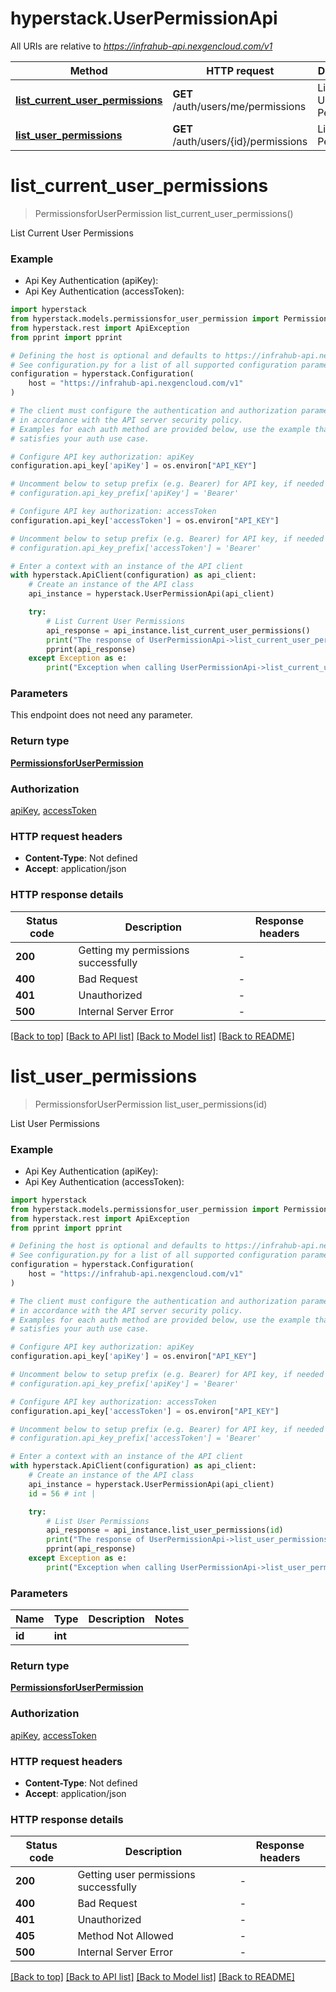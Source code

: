 # hyperstack.UserPermissionApi

All URIs are relative to *https://infrahub-api.nexgencloud.com/v1*

Method | HTTP request | Description
------------- | ------------- | -------------
[**list_current_user_permissions**](UserPermissionApi.md#list_current_user_permissions) | **GET** /auth/users/me/permissions | List Current User Permissions
[**list_user_permissions**](UserPermissionApi.md#list_user_permissions) | **GET** /auth/users/{id}/permissions | List User Permissions


# **list_current_user_permissions**
> PermissionsforUserPermission list_current_user_permissions()

List Current User Permissions

### Example

* Api Key Authentication (apiKey):
* Api Key Authentication (accessToken):

```python
import hyperstack
from hyperstack.models.permissionsfor_user_permission import PermissionsforUserPermission
from hyperstack.rest import ApiException
from pprint import pprint

# Defining the host is optional and defaults to https://infrahub-api.nexgencloud.com/v1
# See configuration.py for a list of all supported configuration parameters.
configuration = hyperstack.Configuration(
    host = "https://infrahub-api.nexgencloud.com/v1"
)

# The client must configure the authentication and authorization parameters
# in accordance with the API server security policy.
# Examples for each auth method are provided below, use the example that
# satisfies your auth use case.

# Configure API key authorization: apiKey
configuration.api_key['apiKey'] = os.environ["API_KEY"]

# Uncomment below to setup prefix (e.g. Bearer) for API key, if needed
# configuration.api_key_prefix['apiKey'] = 'Bearer'

# Configure API key authorization: accessToken
configuration.api_key['accessToken'] = os.environ["API_KEY"]

# Uncomment below to setup prefix (e.g. Bearer) for API key, if needed
# configuration.api_key_prefix['accessToken'] = 'Bearer'

# Enter a context with an instance of the API client
with hyperstack.ApiClient(configuration) as api_client:
    # Create an instance of the API class
    api_instance = hyperstack.UserPermissionApi(api_client)

    try:
        # List Current User Permissions
        api_response = api_instance.list_current_user_permissions()
        print("The response of UserPermissionApi->list_current_user_permissions:\n")
        pprint(api_response)
    except Exception as e:
        print("Exception when calling UserPermissionApi->list_current_user_permissions: %s\n" % e)
```



### Parameters

This endpoint does not need any parameter.

### Return type

[**PermissionsforUserPermission**](PermissionsforUserPermission.md)

### Authorization

[apiKey](../README.md#apiKey), [accessToken](../README.md#accessToken)

### HTTP request headers

 - **Content-Type**: Not defined
 - **Accept**: application/json

### HTTP response details

| Status code | Description | Response headers |
|-------------|-------------|------------------|
**200** | Getting my permissions successfully |  -  |
**400** | Bad Request |  -  |
**401** | Unauthorized |  -  |
**500** | Internal Server Error |  -  |

[[Back to top]](#) [[Back to API list]](../README.md#documentation-for-api-endpoints) [[Back to Model list]](../README.md#documentation-for-models) [[Back to README]](../README.md)

# **list_user_permissions**
> PermissionsforUserPermission list_user_permissions(id)

List User Permissions

### Example

* Api Key Authentication (apiKey):
* Api Key Authentication (accessToken):

```python
import hyperstack
from hyperstack.models.permissionsfor_user_permission import PermissionsforUserPermission
from hyperstack.rest import ApiException
from pprint import pprint

# Defining the host is optional and defaults to https://infrahub-api.nexgencloud.com/v1
# See configuration.py for a list of all supported configuration parameters.
configuration = hyperstack.Configuration(
    host = "https://infrahub-api.nexgencloud.com/v1"
)

# The client must configure the authentication and authorization parameters
# in accordance with the API server security policy.
# Examples for each auth method are provided below, use the example that
# satisfies your auth use case.

# Configure API key authorization: apiKey
configuration.api_key['apiKey'] = os.environ["API_KEY"]

# Uncomment below to setup prefix (e.g. Bearer) for API key, if needed
# configuration.api_key_prefix['apiKey'] = 'Bearer'

# Configure API key authorization: accessToken
configuration.api_key['accessToken'] = os.environ["API_KEY"]

# Uncomment below to setup prefix (e.g. Bearer) for API key, if needed
# configuration.api_key_prefix['accessToken'] = 'Bearer'

# Enter a context with an instance of the API client
with hyperstack.ApiClient(configuration) as api_client:
    # Create an instance of the API class
    api_instance = hyperstack.UserPermissionApi(api_client)
    id = 56 # int | 

    try:
        # List User Permissions
        api_response = api_instance.list_user_permissions(id)
        print("The response of UserPermissionApi->list_user_permissions:\n")
        pprint(api_response)
    except Exception as e:
        print("Exception when calling UserPermissionApi->list_user_permissions: %s\n" % e)
```



### Parameters


Name | Type | Description  | Notes
------------- | ------------- | ------------- | -------------
 **id** | **int**|  | 

### Return type

[**PermissionsforUserPermission**](PermissionsforUserPermission.md)

### Authorization

[apiKey](../README.md#apiKey), [accessToken](../README.md#accessToken)

### HTTP request headers

 - **Content-Type**: Not defined
 - **Accept**: application/json

### HTTP response details

| Status code | Description | Response headers |
|-------------|-------------|------------------|
**200** | Getting user permissions successfully |  -  |
**400** | Bad Request |  -  |
**401** | Unauthorized |  -  |
**405** | Method Not Allowed |  -  |
**500** | Internal Server Error |  -  |

[[Back to top]](#) [[Back to API list]](../README.md#documentation-for-api-endpoints) [[Back to Model list]](../README.md#documentation-for-models) [[Back to README]](../README.md)

